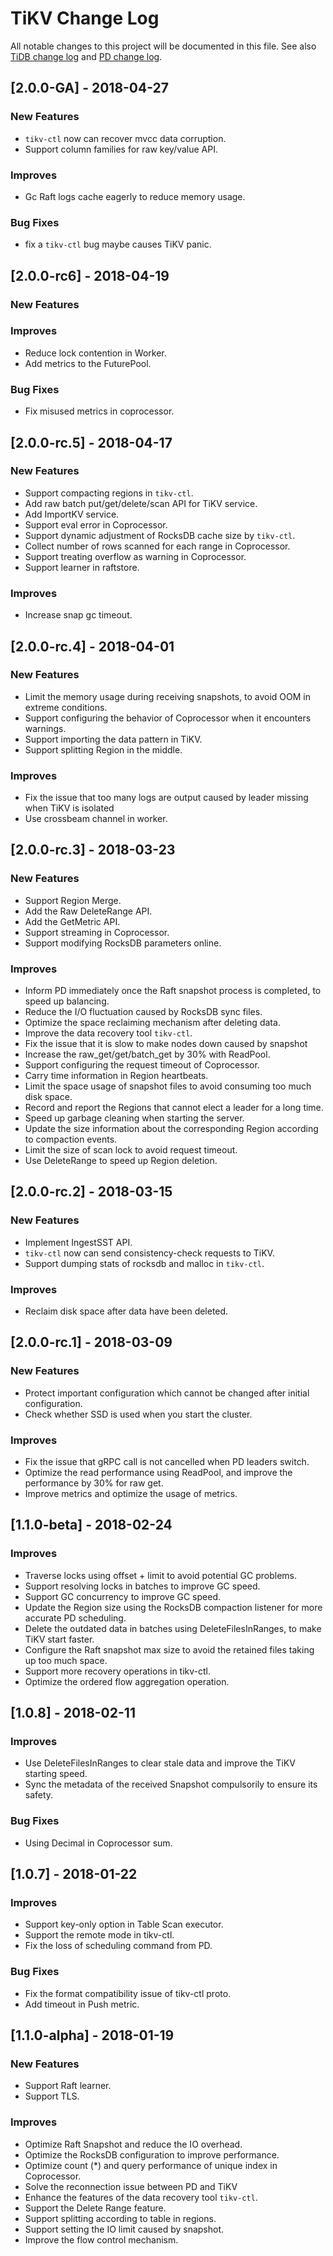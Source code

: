 # TiKV Change Log
All notable changes to this project will be documented in this file.
See also [TiDB change log][tidb_change_log] and [PD change log][pd_change_log].

[tidb_change_log]: https://github.com/pingcap/tidb/CHANGELOG.md
[pd_change_log]: https://github.com/pingcap/pd/CHANGELOG.md

## [2.0.0-GA] - 2018-04-27
### New Features
* `tikv-ctl` now can recover mvcc data corruption.
* Support column families for raw key/value API.
### Improves
* Gc Raft logs cache eagerly to reduce memory usage.
### Bug Fixes
* fix a `tikv-ctl` bug maybe causes TiKV panic.



## [2.0.0-rc6] - 2018-04-19
### New Features
### Improves
* Reduce lock contention in Worker.
* Add metrics to the FuturePool.
### Bug Fixes
* Fix misused metrics in coprocessor.

## [2.0.0-rc.5] - 2018-04-17
### New Features
* Support compacting regions in `tikv-ctl`.
* Add raw batch put/get/delete/scan API for TiKV service.
* Add ImportKV service.
* Support eval error in Coprocessor.
* Support dynamic adjustment of RocksDB cache size by `tikv-ctl`.
* Collect number of rows scanned for each range in Coprocessor.
* Support treating overflow as warning in Coprocessor.
* Support learner in raftstore.
### Improves
* Increase snap gc timeout.

## [2.0.0-rc.4] - 2018-04-01
### New Features
* Limit the memory usage during receiving snapshots, to avoid OOM in extreme conditions.
* Support configuring the behavior of Coprocessor when it encounters warnings.
* Support importing the data pattern in TiKV.
* Support splitting Region in the middle.
### Improves
* Fix the issue that too many logs are output caused by leader missing when TiKV is isolated
* Use crossbeam channel in worker.

## [2.0.0-rc.3] - 2018-03-23
### New Features
* Support Region Merge.
* Add the Raw DeleteRange API.
* Add the GetMetric API.
* Support streaming in Coprocessor.
* Support modifying RocksDB parameters online.
### Improves
* Inform PD immediately once the Raft snapshot process is completed, to speed up balancing.
* Reduce the I/O fluctuation caused by RocksDB sync files.
* Optimize the space reclaiming mechanism after deleting data.
* Improve the data recovery tool `tikv-ctl`.
* Fix the issue that it is slow to make nodes down caused by snapshot
* Increase the raw_get/get/batch_get by 30% with ReadPool.
* Support configuring the request timeout of Coprocessor.
* Carry time information in Region heartbeats.
* Limit the space usage of snapshot files to avoid consuming too much disk space.
* Record and report the Regions that cannot elect a leader for a long time.
* Speed up garbage cleaning when starting the server.
* Update the size information about the corresponding Region according to compaction events.
* Limit the size of scan lock to avoid request timeout.
* Use DeleteRange to speed up Region deletion.

## [2.0.0-rc.2] - 2018-03-15
### New Features
* Implement IngestSST API.
* `tikv-ctl` now can send consistency-check requests to TiKV.
* Support dumping stats of rocksdb and malloc in `tikv-ctl`.
### Improves
* Reclaim disk space after data have been deleted.

## [2.0.0-rc.1] - 2018-03-09
### New Features
* Protect important configuration which cannot be changed after initial configuration.
* Check whether SSD is used when you start the cluster.
### Improves
* Fix the issue that gRPC call is not cancelled when PD leaders switch.
* Optimize the read performance using ReadPool, and improve the performance by 30% for raw get.
* Improve metrics and optimize the usage of metrics.

## [1.1.0-beta] - 2018-02-24
### Improves
* Traverse locks using offset + limit to avoid potential GC problems.
* Support resolving locks in batches to improve GC speed.
* Support GC concurrency to improve GC speed.
* Update the Region size using the RocksDB compaction listener for more accurate PD scheduling.
* Delete the outdated data in batches using DeleteFilesInRanges, to make TiKV start faster.
* Configure the Raft snapshot max size to avoid the retained files taking up too much space.
* Support more recovery operations in tikv-ctl.
* Optimize the ordered flow aggregation operation.

## [1.0.8] - 2018-02-11
### Improves
* Use DeleteFilesInRanges to clear stale data and improve the TiKV starting speed.
* Sync the metadata of the received Snapshot compulsorily to ensure its safety.
### Bug Fixes
* Using Decimal in Coprocessor sum.

## [1.0.7] - 2018-01-22
### Improves
* Support key-only option in Table Scan executor.
* Support the remote mode in tikv-ctl.
* Fix the loss of scheduling command from PD.
### Bug Fixes
* Fix the format compatibility issue of tikv-ctl proto.
* Add timeout in Push metric.


## [1.1.0-alpha] - 2018-01-19
### New Features
* Support Raft learner.
* Support TLS.
### Improves
* Optimize Raft Snapshot and reduce the IO overhead.
* Optimize the RocksDB configuration to improve performance.
* Optimize count (*) and query performance of unique index in Coprocessor.
* Solve the reconnection issue between PD and TiKV
* Enhance the features of the data recovery tool `tikv-ctl`.
* Support the Delete Range feature.
* Support splitting according to table in regions.
* Support setting the IO limit caused by snapshot.
* Improve the flow control mechanism.

